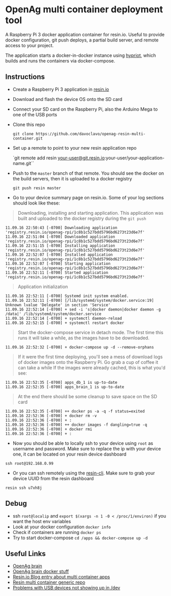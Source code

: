 OpenAg multi container deployment tool
==========

A Raspberry Pi 3 docker application container for resin.io. Useful to provide docker configuration, git push deploys, a partial build server, and remote access to your project.

The application starts a docker-in-docker instance using [hypriot](hypriot.com), which builds and runs the containers via docker-compose.


Instructions
--------------

- Create a Raspberry Pi 3 application in [resin.io](https://resin.io)

- Download and flash the device OS onto the SD card

- Connect your SD card on the Raspberry Pi, also the Arduino Mega to one of the USB ports

- Clone this repo

  `git clone https://github.com/davoclavo/openag-resin-multi-container.git`

- Set up a remote to point to your new resin application repo

  `git remote add resin your-user@git.resin.io:your-user/your-application-name.git``

- Push to the `master` branch of that remote. You should see the docker on the build servers, then it is uploaded to a docker registry

  `git push resin master`

- Go to your device summary page on resin.io. Some of your log sections should look like these:

> Downloading, installing and starting application. This application was built and uploaded to the docker registry during the `git push` 

```
11.09.16 22:50:43 [-0700] Downloading application 'registry.resin.io/openag-rpi/1c8b1c527bdd5796bd6273t23d6e7f'
11.09.16 22:51:04 [-0700] Downloaded application 'registry.resin.io/openag-rpi/1c8b1c527bdd5796bd6273t23d6e7f'
11.09.16 22:51:15 [-0700] Installing application 'registry.resin.io/openag-rpi/1c8b1c527bdd5796bd6273t23d6e7f'
11.09.16 22:52:07 [-0700] Installed application 'registry.resin.io/openag-rpi/1c8b1c527bdd5796bd6273t23d6e7f'
11.09.16 22:52:07 [-0700] Starting application 'registry.resin.io/openag-rpi/1c8b1c527bdd5796bd6273t23d6e7f'
11.09.16 22:52:11 [-0700] Started application 'registry.resin.io/openag-rpi/1c8b1c527bdd5796bd6273t23d6e7f'
```

> Application initialization

```
11.09.16 22:52:11 [-0700] Systemd init system enabled.
11.09.16 22:52:11 [-0700] [/lib/systemd/system/docker.service:19] Unknown lvalue 'Delegate' in section 'Service'
11.09.16 22:52:14 [-0700] + sed -i 's|docker daemon|docker daemon -g /data|' /lib/systemd/system/docker.service
11.09.16 22:52:14 [-0700] + systemctl daemon-reload
11.09.16 22:52:15 [-0700] + systemctl restart docker
```

> Start the docker-compose service in detach mode. The first time this runs it will take a while, as the images have to be downloaded.

```
11.09.16 22:52:32 [-0700] + docker-compose up -d --remove-orphans
```

> If it were the first time deploying, you'll see a mess of download logs of docker images onto the Raspberry Pi. Go grab a cup of coffee it can take a while
> If the images were already cached, this is what you'd see:

```
11.09.16 22:52:35 [-0700] apps_db_1 is up-to-date
11.09.16 22:52:35 [-0700] apps_brain_1 is up-to-date
```

> At the end there should be some cleanup to save space on the SD card

```
11.09.16 22:52:35 [-0700] ++ docker ps -a -q -f status=exited
11.09.16 22:52:36 [-0700] + docker rm -v
11.09.16 22:52:36 [-0700] + :
11.09.16 22:52:36 [-0700] ++ docker images -f dangling=true -q
11.09.16 22:52:36 [-0700] + docker rmi
11.09.16 22:52:36 [-0700] + :
```

 - Now you should be able to locally ssh to your device using `root` as username and password. Make sure to replace the ip with your device one, it can be located on your resin device dashboard

`ssh root@192.168.0.99`

- Or you can ssh remotely using the [resin-cli](https://github.com/resin-io/resin-cli). Make sure to grab your device UUID from the resin dashboard

`resin ssh u7xh8j`


Debug
------

- ssh `root@localip` and `export $(xargs -n 1 -0 < /proc/1/environ)` if you want the host env variables
- Look at your docker configuration `docker info`
- Check if containers are running `docker ps`
- Try to start docker-compose `cd /apps && docker-compose up -d`


Useful Links
------

- [OpenAg brain](https://github.com/OpenAgInitiative/openag_brain)
- [OpenAg brain docker stuff](https://github.com/OpenAgInitiative/openag_brain_docker_rpi)
- [Resin.io Blog entry about multi container apps](https://resin.io/blog/multi-container-with-docker-compose-on-resin-io/)
- [Resin multi container generic repo](https://github.com/justin8/resin-multi-container)
- [Problems with USB devices not showing up in /dev](https://talk.resin.io/t/problems-connecting-to-usb-serialport-from-container/24)
